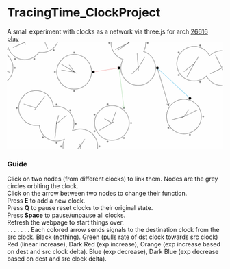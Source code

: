 # TracingTime_ClockProject
A small experiment with clocks as a network via three.js for arch [26616](https://tracingtime.studio/)
\
[play](https://654425479258270530ef88da--mellifluous-dusk-e2df91.netlify.app/)
![demo](screenshot.png)

### Guide
Click on two nodes (from different clocks) to link them. Nodes are the grey circles orbiting the clock.\
Click on the arrow between two nodes to change their function.\
Press **E** to add a new clock.\
Press **Q** to pause reset clocks to their original state.\
Press **Space** to pause/unpause all clocks.\
Refresh the webpage to start things over.\
.
.
.
.
.
.
.
Each colored arrow sends signals to the destination clock from the src clock.
Black (nothing).
Green (pulls rate of dst clock towards src clock)
Red (linear increase), Dark Red (exp increase), Orange (exp increase based on dest and src clock delta).
Blue (exp decrease), Dark Blue (exp decrease based on dest and src clock delta).
